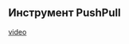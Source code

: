 ## Инструмент PushPull

[video](https://player.softculture.cc/embed/online/ISB/ISB_1.18.12_L4-3_Push_Pull)